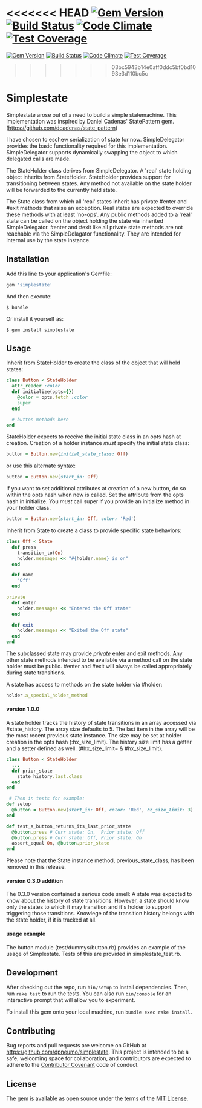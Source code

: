 <<<<<<< HEAD
[![Gem Version](https://badge.fury.io/rb/simplestate.svg)](https://badge.fury.io/rb/simplestate) [![Build Status](https://travis-ci.org/dpneumo/simplestate.svg?branch=master)](https://travis-ci.org/dpneumo/simplestate) [![Code Climate](https://codeclimate.com/github/dpneumo/simplestate/badges/gpa.svg)](https://codeclimate.com/github/dpneumo/simplestate) [![Test Coverage](https://codeclimate.com/github/dpneumo/simplestate/badges/coverage.svg)](https://codeclimate.com/github/dpneumo/simplestate/coverage)
=======
[![Gem Version](https://badge.fury.io/rb/simplestate.svg)](https://badge.fury.io/rb/simplestate) [![Build Status](https://travis-ci.org/dpneumo/simplestate.svg?branch=master)](https://travis-ci.org/dpneumo/simplestate) 
[![Code Climate](https://codeclimate.com/github/dpneumo/simplestate/badges/gpa.svg)](https://codeclimate.com/github/dpneumo/simplestate) [![Test Coverage](https://codeclimate.com/github/dpneumo/simplestate/badges/coverage.svg)](https://codeclimate.com/github/dpneumo/simplestate/coverage)
>>>>>>> 03bc5943b14e0aff0ddc5bf0bd1093e3d110bc5c

# Simplestate

Simplestate arose out of a need to build a simple statemachine. This implementation was inspired by Daniel Cadenas' StatePattern gem. (https://github.com/dcadenas/state_pattern)

I have chosen to eschew serialization of state for now. SimpleDelegator provides the basic functionality required for this implementation. SimpleDelegator supports dynamically swapping the object to which delegated calls are made.

The StateHolder class derives from SimpleDelegator. A 'real' state holding object inherits from StateHolder. StateHolder provides support for transitioning between states. Any method not available on the state holder will be forwarded to the currently held state.

The State class from which all 'real' states inherit has private #enter and #exit methods that raise an exception. Real states are expected to override these methods with at least 'no-ops'. Any public methods added to a 'real' state can be called on the object holding the state via inherited SimpleDelegator. #enter and #exit like all private state methods are not reachable via the SimpleDelagator functionality. They are intended for internal use by the state instance.

## Installation

Add this line to your application's Gemfile:

```ruby
gem 'simplestate'
```

And then execute:

    $ bundle

Or install it yourself as:

    $ gem install simplestate

## Usage
Inherit from StateHolder to create the class of the object that will hold states:

```ruby
class Button < StateHolder
  attr_reader :color
  def initialize(opts={})
    @color = opts.fetch :color
    super
  end

  # button methods here
end
```

StateHolder expects to receive the initial state class in an opts hash at creation. Creation of a holder instance *must* specify the initial state class:

```ruby
button = Button.new(initial_state_class: Off)
```
or use this alternate syntax:

```ruby
button = Button.new(start_in: Off)
```
If you want to set additional attributes at creation of a new button, do so within the opts hash when new is called. Set the attribute from the opts hash in initialize. You *must* call super if you provide an initialize method in your holder class.

```ruby
button = Button.new(start_in: Off, color: 'Red')
```


Inherit from State to create a class to provide specific state behaviors:

```ruby
class Off < State
  def press
    transition_to(On)
    holder.messages << "#{holder.name} is on"
  end

  def name
    'Off'
  end

private
  def enter
    holder.messages << "Entered the Off state"
  end

  def exit
    holder.messages << "Exited the Off state"
  end
end
```
The subclassed state may provide *private* enter and exit methods. Any other state methods intended to be available via a method call on the state holder must be public. #enter and #exit will always be called appropriately during state transitions.

A state has access to methods on the state holder via #holder:

```ruby
holder.a_special_holder_method
```

#### version 1.0.0
A state holder tracks the history of state transitions in an array accessed via #state_history. The array size defaults to 5. The last item in the array will be the most recent previous state instance. The size may be set at holder creation in the opts hash (:hx_size_limit). The history size limit has a getter and a setter defined as well. (#hx_size_limit= & #hx_size_limit).

```ruby
class Button < StateHolder
  ...
  def prior_state
    state_history.last.class
  end
end

 # Then in tests for example:
def setup
  @button = Button.new(start_in: Off, color: 'Red', hz_size_limit: 3)
end

def test_a_button_returns_its_last_prior_state
  @button.press # Curr state: On,  Prior state: Off
  @button.press # Curr state: Off, Prior state: On
  assert_equal On, @button.prior_state
end
```

Please note that the State instance method, previous_state_class, has been removed in this release.

#### version 0.3.0 addition
The 0.3.0 version contained a serious code smell: A state was expected to know about the history of state transitions. However, a state should know only the states to which it may transition and it's holder to support triggering those transitions. Knowlege of the transition history belongs with the state holder, if it is tracked at all.

#### usage example
The button module (test/dummys/button.rb) provides an example of the usage of Simplestate. Tests of this are provided in simplestate_test.rb.

## Development

After checking out the repo, run `bin/setup` to install dependencies. Then, run `rake test` to run the tests. You can also run `bin/console` for an interactive prompt that will allow you to experiment.

To install this gem onto your local machine, run `bundle exec rake install`.

## Contributing

Bug reports and pull requests are welcome on GitHub at https://github.com/dpneumo/simplestate. This project is intended to be a safe, welcoming space for collaboration, and contributors are expected to adhere to the [Contributor Covenant](http://contributor-covenant.org) code of conduct.


## License

The gem is available as open source under the terms of the [MIT License](http://opensource.org/licenses/MIT).

